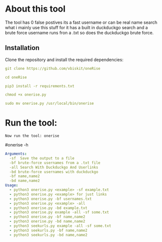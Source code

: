# About this tool

The tool has 0 false postives its a fast username or can be real name search what i mainly use this stuff for it has a built in duckduckgo search and a brute force username runs fron a .txt so does the duckduckgo brute force.

## Installation 
Clone the repository and install the required dependencies:  
```yaml
git clone https://github.com/vbiskit/oneRise

cd oneRise

pip3 install -r requirements.txt

chmod +x onerise.py

sudo mv onerise.py /usr/local/bin/onerise
```
# Run the tool:
```
Now run the tool: onerise
```
#onerise -h

```yaml
Arguments:
  -sf  Save the output to a file
  -bf brute-force usernames from a .txt file
  -all Search With Duckduckgo And Userlinks
  -bd brute-force usernames with duckduckgo
  -bf name,name2
  -bd name,name2
Usage:
  - python3 onerise.py <example> -sf example.txt
  - python3 onerise.py <example> for just links
  - python3 onerise.py -bf usernames.txt
  - python3 onerise.py <example> -all
  - python3 onerise.py -bd example.txt
  - python3 onerise.py example -all -sf some.txt
  - python3 onerise.py -bf name,name2
  - python3 onerise.py -bd name,name2
  - python3 seekurls.py example -all -sf some.txt
  - python3 seekurls.py -bf name,name2
  - python3 seekurls.py -bd name,name2
```
